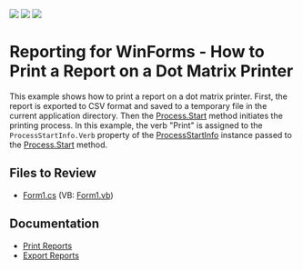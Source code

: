<!-- default badges list -->
![](https://img.shields.io/endpoint?url=https://codecentral.devexpress.com/api/v1/VersionRange/128602332/22.2.3%2B)
[![](https://img.shields.io/badge/Open_in_DevExpress_Support_Center-FF7200?style=flat-square&logo=DevExpress&logoColor=white)](https://supportcenter.devexpress.com/ticket/details/E1467)
[![](https://img.shields.io/badge/📖_How_to_use_DevExpress_Examples-e9f6fc?style=flat-square)](https://docs.devexpress.com/GeneralInformation/403183)
<!-- default badges end -->


# Reporting for WinForms - How to Print a Report on a Dot Matrix Printer


This example shows how to print a report on a dot matrix printer. First, the report is exported to CSV format and saved to a temporary file in the current application directory. Then the [Process.Start](https://learn.microsoft.com/en-us/dotnet/api/system.diagnostics.process.start) method initiates the printing process. In this example, the verb "Print" is assigned to the `ProcessStartInfo.Verb` property of the [ProcessStartInfo](https://learn.microsoft.com/en-us/dotnet/api/system.diagnostics.processstartinfo) instance passed to the [Process.Start](https://learn.microsoft.com/en-us/dotnet/api/system.diagnostics.process.start) method.

## Files to Review

* [Form1.cs](./CS/Form1.cs) (VB: [Form1.vb](./VB/Form1.vb))

## Documentation

- [Print Reports](https://docs.devexpress.com/XtraReports/15797/detailed-guide-to-devexpress-reporting/store-and-distribute-reports/print-reports)
- [Export Reports](https://docs.devexpress.com/XtraReports/1302/detailed-guide-to-devexpress-reporting/store-and-distribute-reports/export-reports)

